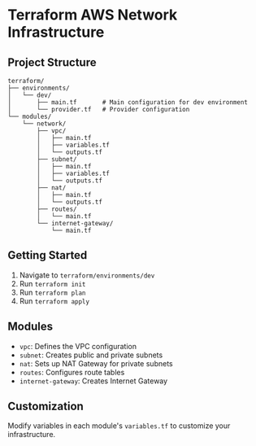 # Terraform AWS Network Infrastructure

## Project Structure

```
terraform/
├── environments/
│   └── dev/
│       ├── main.tf       # Main configuration for dev environment
│       └── provider.tf   # Provider configuration
└── modules/
    └── network/
        ├── vpc/
        │   ├── main.tf
        │   ├── variables.tf
        │   └── outputs.tf
        ├── subnet/
        │   ├── main.tf
        │   ├── variables.tf
        │   └── outputs.tf
        ├── nat/
        │   ├── main.tf
        │   └── outputs.tf
        ├── routes/
        │   └── main.tf
        └── internet-gateway/
            └── main.tf
```

## Getting Started

1. Navigate to `terraform/environments/dev`
2. Run `terraform init`
3. Run `terraform plan`
4. Run `terraform apply`

## Modules

- `vpc`: Defines the VPC configuration
- `subnet`: Creates public and private subnets
- `nat`: Sets up NAT Gateway for private subnets
- `routes`: Configures route tables
- `internet-gateway`: Creates Internet Gateway

## Customization

Modify variables in each module's `variables.tf` to customize your infrastructure.
